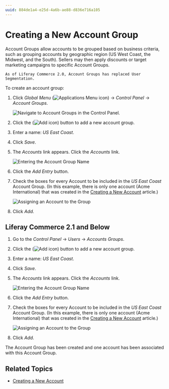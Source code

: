 ```yaml
---
uuid: 884de1a4-e25d-4a6b-ae88-d836e716a105
---
```

# Creating a New Account Group

Account Groups allow accounts to be grouped based on business criteria, such as grouping accounts by geographic region (US West Coast, the Midwest, and the South). Sellers may then apply discounts or target marketing campaigns to specific Account Groups.

```{note}
As of Liferay Commerce 2.0, Account Groups has replaced User Segmentation.
```

To create an account group:

1. Click _Global Menu_ (![Applications Menu icon](../../images/icon-applications-menu.png)) &rarr; _Control Panel_ &rarr; _Account Groups_.

    ![Navigate to Account Groups in the Control Panel.](./creating-a-new-account-group/images/03.png)

1. Click the (![Add icon](../../images/icon-add.png)) button to add a new account group.
1. Enter a name: _US East Coast_.
1. Click _Save_.
1. The _Accounts_ link appears. Click the _Accounts_ link.

    ![Entering the Account Group Name](./creating-a-new-account-group/images/01.png)

1. Click the _Add Entry_ button.
1. Check the boxes for every Account to be included in the _US East Coast_ Account Group. (In this example, there is only one account (Acme International) that was created in the [Creating a New Account](./creating-a-new-account.md) article.)

    ![Assigning an Account to the Group](./creating-a-new-account-group/images/02.png)

1. Click _Add_.

## Liferay Commerce 2.1 and Below

1. Go to the _Control Panel_ → _Users_ → _Accounts Groups_.
1. Click the (![Add icon](../../images/icon-add.png)) button to add a new account group.
1. Enter a name: _US East Coast_.
1. Click _Save_.
1. The _Accounts_ link appears. Click the _Accounts_ link.

    ![Entering the Account Group Name](./creating-a-new-account-group/images/01.png)

1. Click the _Add Entry_ button.
1. Check the boxes for every Account to be included in the _US East Coast_ Account Group. (In this example, there is only one account (Acme International) that was created in the [Creating a New Account](./creating-a-new-account.md) article.)

    ![Assigning an Account to the Group](./creating-a-new-account-group/images/02.png)

1. Click _Add_.

The Account Group has been created and one account has been associated with this Account Group.

## Related Topics

* [Creating a New Account](./creating-a-new-account.md)
